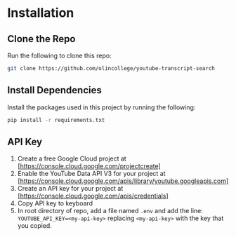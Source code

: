 # Installation

## Clone the Repo
Run the following to clone this repo:
```bash
git clone https://github.com/olincollege/youtube-transcript-search
```

## Install Dependencies
Install the packages used in this project by running the following:

```bash
pip install -r requirements.txt
```

## API Key

 1. Create a free Google Cloud project at [https://console.cloud.google.com/projectcreate]
 2. Enable the YouTube Data API V3 for your project at [https://console.cloud.google.com/apis/library/youtube.googleapis.com]
 3. Create an API key for your project at [https://console.cloud.google.com/apis/credentials]
 4. Copy API key to keyboard
 5. In root directory of repo, add a file named `.env` and add the line: `YOUTUBE_API_KEY=<my-api-key>` replacing `<my-api-key>` with the key that you copied.